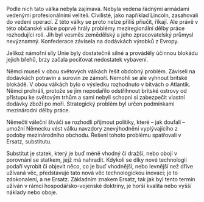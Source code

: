 Podle nich tato válka nebyla zajímavá. Nebyla vedena řádnými armádami vedenými profesionálními veliteli. Civilisté, jako například Lincoln, zasahovali do vedení operací. Z této války se proto nelze příliš přiučit, říkají. Ale právě v této občanské válce poprvé hrály problémy meziregionální dělby práce rozhodující roli. Jih byl vesměs zemědělský a jeho zpracovatelský průmysl nevýznamný. Konfederace závisela na dodávkách výrobků z Evropy.

Jelikož námořní síly Unie byly dostatečně silné a prováděly účinnou blokádu jejich břehů, brzy začala pociťovat nedostatek vybavení.

Němci museli v obou světových válkách řešit obdobný problém. Záviseli na dodávkách potravin a surovin ze zámoří. Nemohli se ale vyhnout britské blokádě. V obou válkách bylo o výsledku rozhodnuto v bitvách o Atlantik. Němci prohráli, protože se jim nepodařilo odstřihnout britské ostrovy od přístupu ke světovým trhům a sami nebyli schopni si zabezpečit vlastní dodávky zboží po moři. Strategický problém byl určen podmínkami mezinárodní dělby práce.

Němečtí váleční štváči se rozhodli přijmout politiky, které – jak doufali – umožní Německu vést válku navzdory znevýhodnění vyplývajícího z podoby mezinárodního obchodu. Řešení tohoto problému spatřovali v Ersatz, substitutu.

Substitut je statek, který je buď méně vhodný či dražší, nebo obojí v porovnání se statkem, jejž má nahradit. Kdykoli se díky nové technologii podaří vyrobit či objevit něco, co je buď vhodnější, nebo levnější než dříve užívaná věc, představuje tato nová věc technologickou inovaci; je to zdokonalení, a ne Ersatz. Základním znakem Ersatz, tak jak byl tento termín užíván v rámci hospodářsko-vojenské doktríny, je horší kvalita nebo vyšší náklady nebo oboje.
